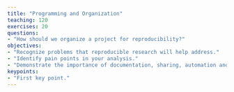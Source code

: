 ```yaml
---
title: "Programming and Organization"
teaching: 120
exercises: 20
questions:
- "How should we organize a project for reproducibility?"
objectives:
- "Recognize problems that reproducible research will help address."
- "Identify pain points in your analysis."
- "Demonstrate the importance of documentation, sharing, automation and organization."
keypoints:
- "First key point."
---
```

